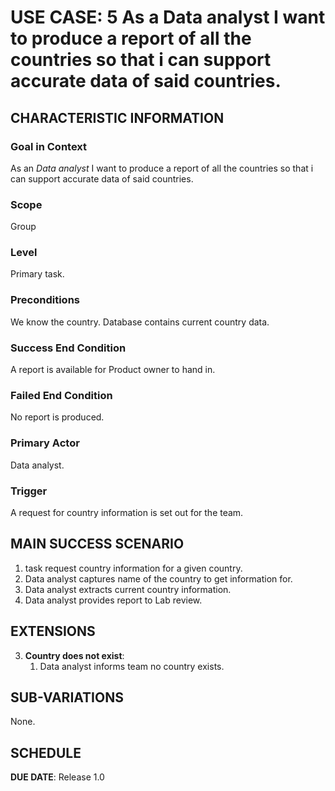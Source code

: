 # USE CASE: 5 As a Data analyst I want to produce a report of all the countries so that i can support accurate data of said countries.

## CHARACTERISTIC INFORMATION

### Goal in Context

As an *Data analyst* I want to produce a report of all the countries so that i can support accurate data of said countries.

### Scope

Group

### Level

Primary task.

### Preconditions

We know the country.  Database contains current country data.

### Success End Condition

A report is available for Product owner to hand in.

### Failed End Condition

No report is produced.

### Primary Actor

Data analyst.

### Trigger

A request for country information is set out for the team.

## MAIN SUCCESS SCENARIO

1. task request country information for a given country.
2. Data analyst captures name of the country to get information for.
3. Data analyst extracts current country information.
4. Data analyst provides report to Lab review.

## EXTENSIONS

3. **Country does not exist**:
    1. Data analyst informs team no country exists.

## SUB-VARIATIONS

None.

## SCHEDULE

**DUE DATE**: Release 1.0